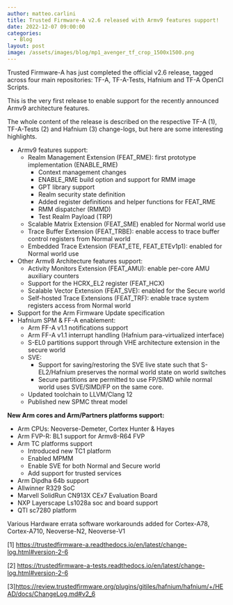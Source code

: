 ```yaml
---
author: matteo.carlini
title: Trusted Firmware-A v2.6 released with Armv9 features support!
date: 2022-12-07 09:00:00
categories:
  - Blog
layout: post
image: /assets/images/blog/mp1_avenger_tf_crop_1500x1500.png
---
```

Trusted Firmware-A has just completed the official v2.6 release, tagged across four main repositories: TF-A, TF-A-Tests, Hafnium and TF-A OpenCI Scripts.

This is the very first release to enable support for the recently announced Armv9 architecture features.

The whole content of the release is described on the respective TF-A (1), TF-A-Tests (2) and Hafnium (3) change-logs, but here are some interesting highlights.

- Armv9 features support:
   - Realm Management Extension (FEAT_RME): first prototype implementation (ENABLE_RME)
      - Context management changes
      - ENABLE_RME build option and support for RMM image
      - GPT library support
      - Realm security state definition
      - Added register definitions and helper functions for FEAT_RME
      - RMM dispatcher (RMMD)
      - Test Realm Payload (TRP) 
   - Scalable Matrix Extension (FEAT_SME) enabled for Normal world use
   - Trace Buffer Extension (FEAT_TRBE): enable access to trace buffer control registers from Normal world
   - Embedded Trace Extension (FEAT_ETE, FEAT_ETEv1p1): enabled for Normal world use
- Other Armv8 Architecture features support:
   - Activity Monitors Extension (FEAT_AMU): enable per-core AMU auxiliary counters
   - Support for the HCRX_EL2 register (FEAT_HCX)
   - Scalable Vector Extension (FEAT_SVE): enabled for the Secure world
   - Self-hosted Trace Extensions (FEAT_TRF): enable trace system registers access from Normal world
- Support for the Arm Firmware Update specification
- Hafnium SPM & FF-A enablement:
   - Arm FF-A v1.1 notifications support
   - Arm FF-A v1.1 interrupt handling (Hafnium para-virtualized interface)
   - S-EL0 partitions support through VHE architecture extension in the secure world
   - SVE:
      - Support for saving/restoring the SVE live state such that S-EL2/Hafnium preserves the normal world state on world switches
      - Secure partitions are permitted to use FP/SIMD while normal world uses SVE/SIMD/FP on the same core.
   - Updated toolchain to LLVM/Clang 12
   - Published new SPMC threat model

**New Arm cores and Arm/Partners platforms support:**  
- Arm CPUs: Neoverse-Demeter, Cortex Hunter & Hayes
- Arm FVP-R: BL1 support for Armv8-R64 FVP
- Arm TC platforms support
   - Introduced new TC1 platform
   - Enabled MPMM
   - Enable SVE for both Normal and Secure world
   - Add support for trusted services
- Arm Dipdha 64b support
- Allwinner R329 SoC
- Marvell SolidRun CN913X CEx7 Evaluation Board
- NXP Layerscape Ls1028a soc and board support
- QTI sc7280 platform

Various Hardware errata software workarounds added for Cortex-A78, Cortex-A710, Neoverse-N2, Neoverse-V1

[1] https://trustedfirmware-a.readthedocs.io/en/latest/change-log.html#version-2-6

[2] https://trustedfirmware-a-tests.readthedocs.io/en/latest/change-log.html#version-2-6

[3]https://review.trustedfirmware.org/plugins/gitiles/hafnium/hafnium/+/HEAD/docs/ChangeLog.md#v2_6

